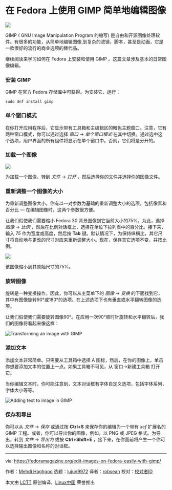 [#]: collector: (lujun9972)
[#]: translator: (robsean)
[#]: reviewer: ( )
[#]: publisher: ( )
[#]: url: ( )
[#]: subject: (Edit images on Fedora easily with GIMP)
[#]: via: (https://fedoramagazine.org/edit-images-on-fedora-easily-with-gimp/)
[#]: author: (Mehdi Haghgoo https://fedoramagazine.org/author/powergame/)

在 Fedora 上使用 GIMP 简单地编辑图像
======

![][1]

GIMP ( GNU Image Manipulation Program 的缩写) 是自由和开源图像处理软件。有很多的功能，从简单地编辑图像,到复杂的滤镜，脚本，甚至是动画，它是一款很好的流行的商业选项的替代品。

继续阅读来学习如何在 Fedora 上安装和使用 GIMP 。这篇文章涉及基本的日常图像编辑。

### 安装 GIMP

GIMP 在官方 Fedora 存储库中可获得。为安装它，运行：

```
sudo dnf install gimp
```

### 单个窗口模式

在你打开应用程序后，它显示带有工具箱和主编辑区的暗色主题窗口。注意，它有两种窗口模式，你可以通过选择 _窗口_ -&gt; _单个窗口模式_ 在其中切换。通过选中这个选项，用户界面的所有组件将显示在单个窗口中。否则，它们将是分开的。

### 加载一个图像

![][2]

为加载一个图像，转到 _文件_ -&gt; _打开_ ，然后选择你的文件并选择你的图像文件。

### 重新调整一个图像的大小

为重新调整图像大小，你有以一对参数为基础的重新调整大小的选项，包括像素和百分比 — 在编辑图像时，这两个参数很方便。

让我们假使我们需要缩小 Fedora 30 背景图像到它当前大小的75%。为此，选择 _图像_ -&gt; _比例_ ，然后在比例对话框上，选择在单位下拉列表中的百分比。接下来，输入 _75_ 作为宽度或高度，然后按 **Tab** 键。默认情况下，为保持纵横比，其它尺寸将自动地与更改的尺寸对应来重新调整大小。现在，保存其它选项不变，并按比例。

![][3]

该图像缩小到其原始尺寸的75%。

### 旋转图像

旋转是一种变换操作，因此，你可以从主菜单下的 _图像_ -&gt; _变换_ 的下面找到它，其中有图像旋转90°或180°的选项。在上述选项下也有垂直或水平翻转图像的选项。

让我们假使我们需要旋转图像90°。在应用一次90°顺时针旋转和水平翻转后，我们的图像将看起来像这样：

![Transforming an image with GIMP][4]

### 添加文本

添加文本非常简单。只需要从工具箱中选择 A 图标，然后，在你的图像上，单击你想要添加文本的位置上一点。如果工具箱不可见，从 窗口-&gt;新建工具箱 打开它。

当你编辑文本时，你可能注意到，文本对话框有字体自定义选项，包括字体系列，字体大小等等。

![Adding text to image in GIMP][5]

### 保存和导出

你可以从 _文件_ -&gt; _保存_ 或通过按 **Ctrl+S** 来保存你的编辑为一个带有 _xcf_ 扩展名的 GIMP 工程。或者，你可以导出你的图像，例如，以 PNG 或 JPEG 格式。为导出，转到 _文件_ -&gt; _导出为_ 或按 **Ctrl+Shift+E** ，接下来，在你面前将产生一个你可以选择输出图像和名称的对话框。

--------------------------------------------------------------------------------

via: https://fedoramagazine.org/edit-images-on-fedora-easily-with-gimp/

作者：[Mehdi Haghgoo][a]
选题：[lujun9972][b]
译者：[robsean](https://github.com/robsean)
校对：[校对者ID](https://github.com/校对者ID)

本文由 [LCTT](https://github.com/LCTT/TranslateProject) 原创编译，[Linux中国](https://linux.cn/) 荣誉推出

[a]: https://fedoramagazine.org/author/powergame/
[b]: https://github.com/lujun9972
[1]: https://fedoramagazine.org/wp-content/uploads/2019/10/gimp-magazine-816x346.jpg
[2]: https://fedoramagazine.org/wp-content/uploads/2019/10/Screenshot-from-2019-10-25-11-00-44-300x165.png
[3]: https://fedoramagazine.org/wp-content/uploads/2019/10/Screenshot-from-2019-10-25-11-17-33-300x262.png
[4]: https://fedoramagazine.org/wp-content/uploads/2019/10/Screenshot-from-2019-10-25-11-41-28-300x243.png
[5]: https://fedoramagazine.org/wp-content/uploads/2019/10/Screenshot-from-2019-10-25-11-47-54-300x237.png

